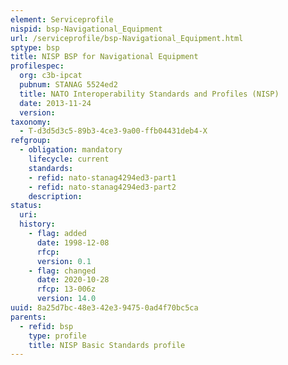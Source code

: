 ```yaml
---
element: Serviceprofile
nispid: bsp-Navigational_Equipment
url: /serviceprofile/bsp-Navigational_Equipment.html
sptype: bsp
title: NISP BSP for Navigational Equipment
profilespec:
  org: c3b-ipcat
  pubnum: STANAG 5524ed2
  title: NATO Interoperability Standards and Profiles (NISP)
  date: 2013-11-24
  version: 
taxonomy:
  - T-d3d5d3c5-89b3-4ce3-9a00-ffb04431deb4-X
refgroup:
  - obligation: mandatory
    lifecycle: current
    standards: 
    - refid: nato-stanag4294ed3-part1
    - refid: nato-stanag4294ed3-part2
    description: 
status:
  uri: 
  history: 
    - flag: added
      date: 1998-12-08
      rfcp: 
      version: 0.1
    - flag: changed
      date: 2020-10-28
      rfcp: 13-006z
      version: 14.0
uuid: 8a25d7bc-48e3-42e3-9475-0ad4f70bc5ca
parents:
  - refid: bsp
    type: profile
    title: NISP Basic Standards profile
---
```

